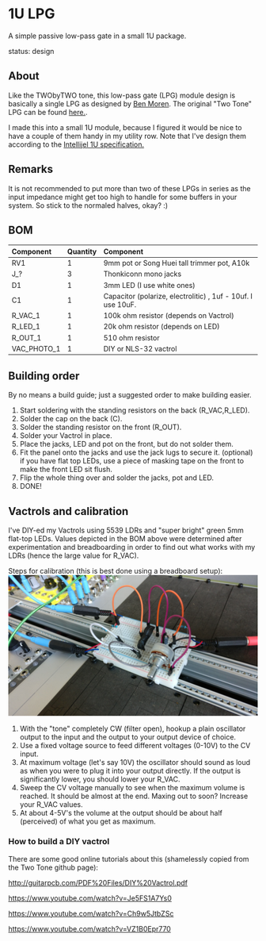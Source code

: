 # 1U LPG

A simple passive low-pass gate in a small 1U package.

status: design

## About

Like the TWObyTWO tone, this low-pass gate (LPG) module design is basically a single LPG as designed by [Ben Moren](http://benmoren.com/). The original "Two Tone" LPG can be found [here.](https://github.com/bmoren/two-tone).

I made this into a small 1U module, because I figured it would be nice to have a couple of them handy in my utility row. Note that I've design them according to the [Intellijel 1U specification.](https://intellijel.com/support/1u-technical-specifications/)

## Remarks

It is not recommended to put more than two of these LPGs in series as the input impedance might get too high to handle for some buffers in your system. So stick to the normaled halves, okay? :)

## BOM

| Component | Quantity    | Component     |
| :------------- | :------------- | :------------- |
| RV1 | 1 | 9mm pot or Song Huei tall trimmer pot, A10k |
| J_? | 3 | Thonkiconn mono jacks |
| D1 | 1 | 3mm LED (I use white ones) |
| C1 | 1 | Capacitor (polarize, electrolitic) , 1uf - 10uf. I use 10uF. |
| R_VAC_1 | 1 | 100k ohm resistor (depends on Vactrol) |
| R_LED_1 | 1 | 20k ohm resistor (depends on LED) |
| R_OUT_1 | 1 | 510 ohm resistor |
| VAC_PHOTO_1 | 1 | DIY or NLS-32 vactrol |

## Building order

By no means a build guide; just a suggested order to make building easier.

1. Start soldering with the standing resistors on the back (R_VAC,R_LED).
2. Solder the cap on the back (C).
3. Solder the standing resistor on the front (R_OUT).
4. Solder your Vactrol in place.
5. Place the jacks, LED and pot on the front, but do not solder them.
6. Fit the panel onto the jacks and use the jack lugs to secure it.
   (optional) if you have flat top LEDs, use a piece of masking tape on the front to make the front LED sit flush.
7. Flip the whole thing over and solder the jacks, pot and LED.
8. DONE!

## Vactrols and calibration

I've DIY-ed my Vactrols using 5539 LDRs and "super bright" green 5mm flat-top LEDs. Values depicted in the BOM above were determined after experimentation and breadboarding in order to find out what works with my LDRs (hence the large value for R_VAC).

Steps for calibration (this is best done using a breadboard setup):
![Breadboard setup](breadboard_LPG.jpg)

1. With the "tone" completely CW (filter open), hookup a plain oscillator output to the input and the output to your output device of choice.
2. Use a fixed voltage source to feed different voltages (0-10V) to the CV input.
3. At maximum voltage (let's say 10V) the oscillator should sound as loud as when you were to plug it into your output directly. If the output is significantly lower, you should lower your R_VAC.
4. Sweep the CV voltage manually to see when the maximum volume is reached. It should be almost at the end. Maxing out to soon? Increase your R_VAC values.
5. At about 4-5V's the volume at the output should be about half (perceived) of what you get as maximum.

### How to build a DIY vactrol

There are some good online tutorials about this (shamelessly copied from the Two Tone github page):

<http://guitarpcb.com/PDF%20Files/DIY%20Vactrol.pdf>

<https://www.youtube.com/watch?v=Je5FS1A7Ys0>

<https://www.youtube.com/watch?v=Ch9w5JtbZSc>

<https://www.youtube.com/watch?v=VZ1B0Epr770>
